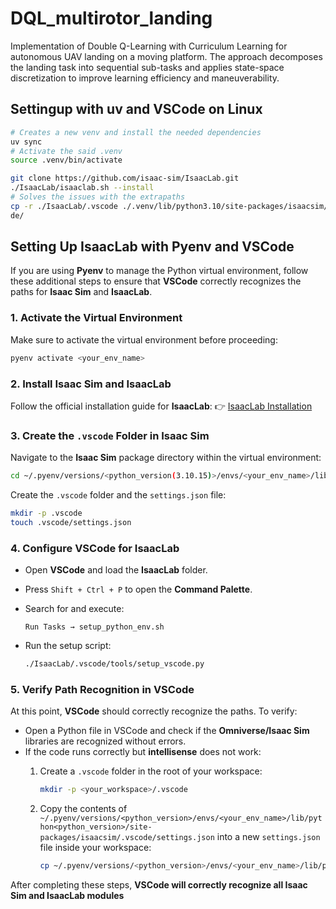 # DQL_multirotor_landing

Implementation of Double Q-Learning with Curriculum Learning for autonomous UAV landing on a moving platform. The approach decomposes the landing task into sequential sub-tasks and applies state-space discretization to improve learning efficiency and maneuverability.

## Settingup with uv and VSCode on Linux

```bash
# Creates a new venv and install the needed dependencies
uv sync
# Activate the said .venv
source .venv/bin/activate
```

<!-- Git init submodule recursive -->

```bash
git clone https://github.com/isaac-sim/IsaacLab.git
./IsaacLab/isaaclab.sh --install
# Solves the issues with the extrapaths
cp -r ./IsaacLab/.vscode ./.venv/lib/python3.10/site-packages/isaacsim/.vsco
de/
```

## Setting Up IsaacLab with Pyenv and VSCode

If you are using **Pyenv** to manage the Python virtual environment, follow these additional steps to ensure that **VSCode** correctly recognizes the paths for **Isaac Sim** and **IsaacLab**.

### **1. Activate the Virtual Environment**

Make sure to activate the virtual environment before proceeding:

```bash
pyenv activate <your_env_name>
```

### **2. Install Isaac Sim and IsaacLab**

Follow the official installation guide for **IsaacLab**:
👉 [IsaacLab Installation](https://isaac-sim.github.io/IsaacLab/main/source/setup/installation/index.html)

### **3. Create the `.vscode` Folder in Isaac Sim**

Navigate to the **Isaac Sim** package directory within the virtual environment:

```bash
cd ~/.pyenv/versions/<python_version(3.10.15)>/envs/<your_env_name>/lib/python<python_version(python3.10.15)>/site-packages/isaacsim/
```

Create the `.vscode` folder and the `settings.json` file:

```bash
mkdir -p .vscode
touch .vscode/settings.json
```

### **4. Configure VSCode for IsaacLab**

- Open **VSCode** and load the **IsaacLab** folder.
- Press `Shift + Ctrl + P` to open the **Command Palette**.
- Search for and execute:

  ```
  Run Tasks → setup_python_env.sh
  ```

- Run the setup script:

  ```bash
  ./IsaacLab/.vscode/tools/setup_vscode.py
  ```

### **5. Verify Path Recognition in VSCode**

At this point, **VSCode** should correctly recognize the paths. To verify:

- Open a Python file in VSCode and check if the **Omniverse/Isaac Sim** libraries are recognized without errors.
- If the code runs correctly but **intellisense** does not work:
  1. Create a `.vscode` folder in the root of your workspace:

     ```bash
     mkdir -p <your_workspace>/.vscode
     ```

  2. Copy the contents of `~/.pyenv/versions/<python_version>/envs/<your_env_name>/lib/python<python_version>/site-packages/isaacsim/.vscode/settings.json` into a new `settings.json` file inside your workspace:

     ```bash
     cp ~/.pyenv/versions/<python_version>/envs/<your_env_name>/lib/python<python_version>/site-packages/isaacsim/.vscode/settings.json <your_workspace>/.vscode/settings.json
     ```

After completing these steps, **VSCode will correctly recognize all Isaac Sim and IsaacLab modules**
